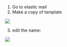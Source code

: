 
1. Go to elastic mail
2. Make a copy of template

![](https://dl.dropbox.com/s/pnrjep1b24f8fyc/Screenshot%202017-10-12%2013.36.04.png?dl=0)

3. edit the name:

![](https://dl.dropbox.com/s/ohapbzs4jifcwi4/Screenshot%202017-10-12%2013.36.58.png?dl=0)
